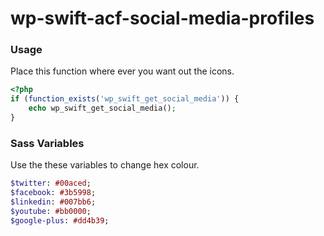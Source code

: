 # wp-swift-acf-social-media-profiles

### Usage

Place this function where ever you want out the icons.
```php
<?php 
if (function_exists('wp_swift_get_social_media')) {
	echo wp_swift_get_social_media();
}
```

### Sass Variables

Use the these variables to change hex colour.
```sass
$twitter: #00aced;
$facebook: #3b5998;
$linkedin: #007bb6;
$youtube: #bb0000;
$google-plus: #dd4b39;
```